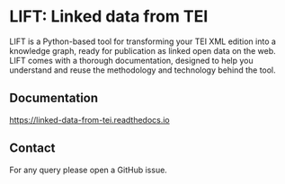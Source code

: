 # LIFT: Linked data from TEI

LIFT is a Python-based tool for transforming your TEI XML edition into a knowledge graph, ready for publication as linked open data on the web. LIFT comes with a thorough documentation, designed to help you understand and reuse the methodology and technology behind the tool.

## Documentation
https://linked-data-from-tei.readthedocs.io 

## Contact
For any query please open a GitHub issue.

